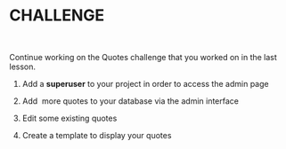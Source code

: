 CHALLENGE
=========

 

Continue working on the Quotes challenge that you worked on in the last lesson.

1.  Add a **superuser** to your project in order to access the admin page

2.  Add  more quotes to your database via the admin interface

3.  Edit some existing quotes

4.  Create a template to display your quotes
